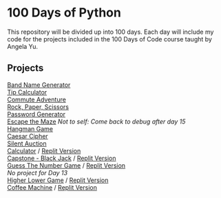 # 100 Days of Python

This repository will be divided up into 100 days. Each day will include my code for the projects included in the 100 Days of Code course taught by Angela Yu.

## Projects
[Band Name Generator](https://github.com/Slouch07/100_Days_of_Python/blob/main/Day_001/band_name_generator.py)<br/>
[Tip Calculator](https://github.com/Slouch07/100_Days_of_Python/blob/main/Day_002/tip_calculator.py)<br/>
[Commute Adventure](https://github.com/Slouch07/100_Days_of_Python/commit/f99ce8ae5de233c0cdb8b57961eac2f769bc6eb8)<br/>
[Rock, Paper, Scissors](https://github.com/Slouch07/100_Days_of_Python/commit/e21e1e9408dd951f734de229c90c9a569c499cbc)<br/>
[Password Generator](https://github.com/Slouch07/100_Days_of_Python/blob/main/Day_005/password_generator.p)<br />
[Escape the Maze](https://github.com/Slouch07/100_Days_of_Python/commit/8956133d6091f55bca5fd0a26bbbfe291439c124) *Not to self: Come back to debug after day 15* <br />
[Hangman Game](https://github.com/Slouch07/100_Days_of_Python/tree/main/Day_007)<br />
[Caesar Cipher](https://github.com/Slouch07/100_Days_of_Python/commit/f743569cd1370fcc9602add8491661cd94aae83d)<br />[Silent Auction](https://github.com/Slouch07/100_Days_of_Python/commit/ae498d00a2cbcc93b68da07915eb0007e5aabdb7)<br />
[Calculator](https://github.com/Slouch07/100_Days_of_Python/blob/main/Day_010/calculator.py)&nbsp;/&nbsp;[Replit Version](https://repl.it/@Slouch07/calculator-start#main.py)<br />
[Capstone - Black Jack](https://github.com/Slouch07/100_Days_of_Python/commit/e3133611440dbc56f412f0d9f7a4e93ab3f49e73)&nbsp;/&nbsp;[Replit Version](https://repl.it/@Slouch07/blackjack-start#main.py)<br />
[Guess The Number Game](https://github.com/Slouch07/100_Days_of_Python/commit/575e6b233fa482959c5f696d96b0a68480358abd)&nbsp;/&nbsp;[Replit Version](https://repl.it/@Slouch07/Guess-Number-Game#main.py)<br />
*No project for Day 13*<br /> 
[Higher Lower Game](https://github.com/Slouch07/100_Days_of_Python/blob/main/Day_014/higher_lower_game.py)&nbsp;/&nbsp;[Replit Version](https://repl.it/@Slouch071/higher-lower-start#main.py)<br />
[Coffee Machine](https://github.com/Slouch07/100_Days_of_Python/blob/main/Day_015/main.py)&nbsp;/&nbsp;[Replit Version](https://repl.it/@Slouch071/coffee-machine-start-Coffee-Machine-Program#main.py)<br />
